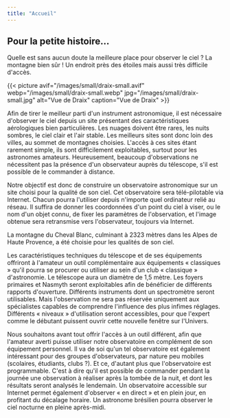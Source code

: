 ```yaml
---
title: "Accueil"
---
```


## Pour la petite histoire...

Quelle est sans aucun doute la meilleure place pour observer le ciel ? La montagne bien sûr ! Un endroit près des étoiles mais aussi très difficile d'accès.

{{< picture avif="/images/small/draix-small.avif" webp="/images/small/draix-small.webp" jpg="/images/small/draix-small.jpg" alt="Vue de Draix" caption="Vue de Draix" >}}

Afin de tirer le meilleur parti d'un instrument astronomique, il est nécessaire d'observer le ciel depuis un site présentant des caractéristiques aérologiques bien particulières. Les nuages doivent être rares, les nuits sombres, le ciel clair et l'air stable. Les meilleurs sites sont donc loin des villes, au sommet de montagnes choisies. L'accès à ces sites étant rarement simple, ils sont difficilement exploitables, surtout pour les astronomes amateurs. Heureusement, beaucoup d'observations ne nécessitent pas la présence d'un observateur auprès du télescope, s'il est possible de le commander à distance.

Notre objectif est donc de construire un observatoire astronomique sur un site choisi pour la qualité de son ciel. Cet observatoire sera télé-pilotable via Internet. Chacun pourra l'utiliser depuis n'importe quel ordinateur relié au réseau. Il suffira de donner les coordonnées d'un point du ciel à viser, ou le nom d'un objet connu, de fixer les paramètres de l'observation, et l'image obtenue sera retransmise vers l'observateur, toujours via Internet.

La montagne du Cheval Blanc, culminant à 2323 mètres dans les Alpes de Haute Provence, a été choisie pour les qualités de son ciel.

Les caractéristiques techniques du télescope et de ses équipements offriront à l'amateur un outil complémentaire aux équipements « classiques » qu'il pourra se procurer ou utiliser au sein d'un club « classique » d'astronomie. Le télescope aura un diamètre de 1,5 mètre. Les foyers primaires et Nasmyth seront exploitables afin de bénéficier de différents rapports d'ouverture. Différents instruments dont un spectromètre seront utilisables. Mais l'observation ne sera pas réservée uniquement aux spécialistes capables de comprendre l'influence des plus infimes réglages. Différents « niveaux » d'utilisation seront accessibles, pour que l'expert comme le débutant puissent ouvrir cette nouvelle fenêtre sur l'Univers.

Nous souhaitons avant tout offrir l'accès à un outil différent, afin que l'amateur averti puisse utiliser notre observatoire en complément de son équipement personnel. Il va de soi qu'un tel observatoire est également intéressant pour des groupes d'observateurs, par nature peu mobiles (scolaires, étudiants, clubs ?). Et ce, d'autant plus que l'observatoire est programmable. C'est à dire qu'il est possible de commander pendant la journée une observation à réaliser après la tombée de la nuit, et dont les résultats seront analysés le lendemain. Un observatoire accessible sur Internet permet également d'observer « en direct » et en plein jour, en profitant du décalage horaire. Un astronome brésilien pourra observer le ciel nocturne en pleine après-midi.